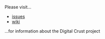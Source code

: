 Please visit...

* [issues](https://github.com/digitalcrust/AboutDigitalCrust/issues)
* [wiki](https://github.com/digitalcrust/AboutDigitalCrust/wiki)

...for information about the Digital Crust project
